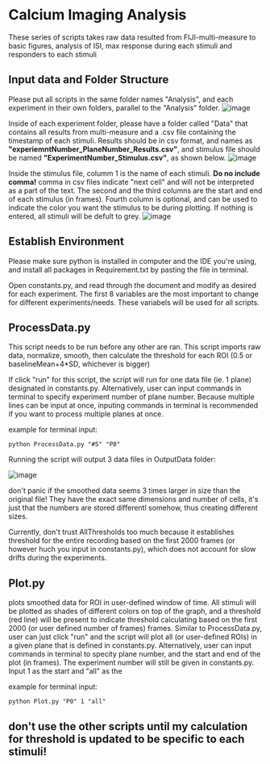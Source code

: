 # Calcium Imaging Analysis
These series of scripts takes raw data resulted from FIJI-multi-measure to basic figures, analysis of ISI, max response during each stimuli and responders to each stimuli

## Input data and Folder Structure
Please put all scripts in the same folder names "Analysis", and each experiment in their own folders, parallel to the "Analysis" folder.
![image](https://user-images.githubusercontent.com/109237711/191100514-77b4b353-91d8-4eec-b2c9-c74e510975e7.png)

Inside of each experiment folder, please have a folder called "Data" that contains all results from multi-measure and a .csv file containing the timestamp of each stimuli. Results should be in csv format, and names as **"experiemntNumber_PlaneNumber_Results.csv"**, and stimulus file should be named **"ExperimentNumber_Stimulus.csv"**, as shown below.
![image](https://user-images.githubusercontent.com/109237711/191100928-de310668-79e1-4a7d-89ab-f37a494d15c7.png)

Inside the stimulus file, columm 1 is the name of each stimuli. **Do no include comma!** comma in csv files indicate "next cell" and will not be interpreted as a part of the text. The second and the third columns are the start and end of each stimulus (in frames). Fourth column is optional, and can be used to indicate the color you want the stimulus to be during plotting. If nothing is entered, all stimuli will be defult to grey.
![image](https://user-images.githubusercontent.com/109237711/191102579-89f5260f-a990-45d3-bac9-836168db52ed.png)

## Establish Environment
Please make sure python is installed in computer and the IDE you're using, and install all packages in Requirement.txt by pasting the file in terminal. 

Open constants.py, and read through the document and modify as desired for each experiment. The first 8 variables are the most important to change for different experiments/needs. These variabels will be used for all scripts.

## ProcessData.py
This script needs to be run before any other are ran. 
This script imports raw data, normalize, smooth, then calculate the threshold for each ROI (0.5 or baselineMean+4*SD, whichever is bigger)

If click "run" for this script, the script will run for one data file (ie. 1 plane) designated in constants.py. Alternatively, user can input commands in terminal to specify experiment number of plane number. Because multiple lines can be input at once, inputing commands in terminal is recommended if you want to process multiple planes at once.

example for terminal input: 
```
python ProcessData.py "#5" "P0"
```

Running the script will output 3 data files in OutputData folder: 

![image](https://user-images.githubusercontent.com/109237711/191107721-b0e35ecc-655e-4ea9-ad7c-0ae2d2860685.png)

don't panic if the smoothed data seems 3 times larger in size than the original file! They have the exact same dimensions and number of cells, it's just that the numbers are stored differentl somehow, thus creating different sizes.

Currently, don't trust AllThresholds too much because it establishes threshold for the entire recording based on the first 2000 frames (or however huch you input in constants.py), which does not account for slow drifts during the experiments.

## Plot.py
plots smoothed data for ROI in user-defined window of time. All stimuli will be plotted as shades of different colors on top of the graph, and a threshold (red line) will be present to indicate threshold calculating based on the first 2000 (or user defined number of frames) frames.
Similar to ProcessData.py, user can just click "run" and the script will plot all (or user-defined ROIs) in a given plane that is defined in constants.py. Alternatively, user can input commands in terminal to specity plane number, and the start and end of the plot (in frames). The experiment number will still be given in constants.py. Input 1 as the start and "all" as the 

example for terminal input:
```
python Plot.py "P0" 1 "all"
```

## don't use the other scripts until my calculation for threshold is updated to be specific to each stimuli!  
